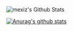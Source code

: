 
<!--
**mexiz/mexiz** is a ✨ _special_ ✨ repository because its `README.md` (this file) appears on your GitHub profile.

Here are some ideas to get you started:

- 🔭 I’m currently working on ...
- 🌱 I’m currently learning ...
- 👯 I’m looking to collaborate on ...
- 🤔 I’m looking for help with ...
- 💬 Ask me about ...
- 📫 How to reach me: ...
- 😄 Pronouns: ...
- ⚡ Fun fact: ...
-->

<img aligin="center" alt="mexiz's Github Stats" src="https://github-readme-stats.vercel.app/api?username=mexiz&theme=dark&show_icons=true" />


[![Anurag's github stats](https://github-readme-stats.vercel.app/api?username=mexiz)](https://github.com/anuraghazra/github-readme-stats)
